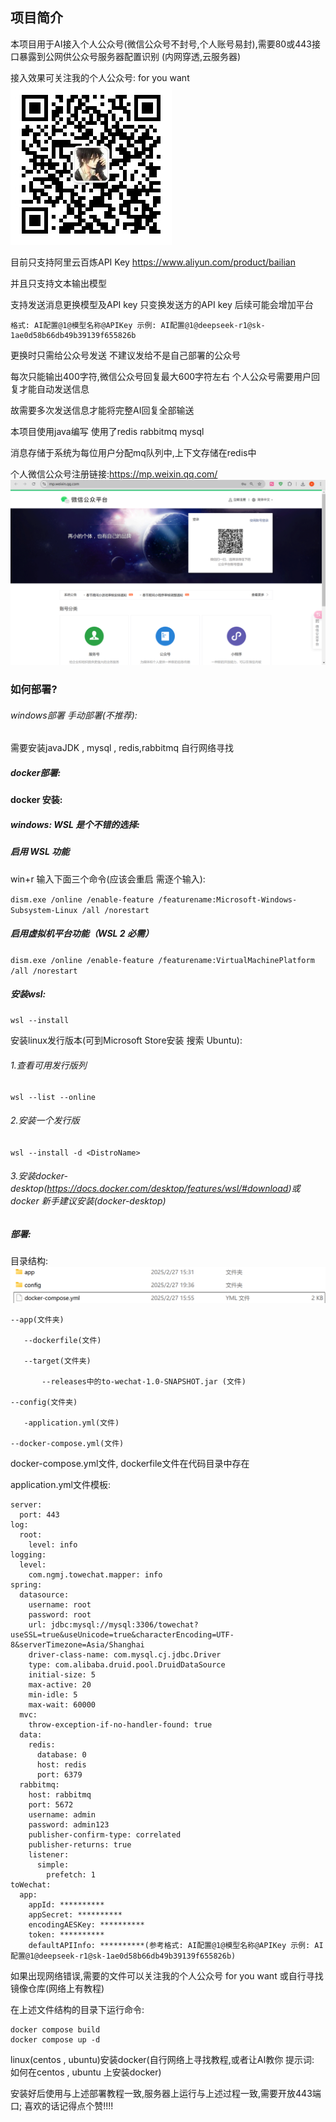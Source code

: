 ## 项目简介

本项目用于AI接入个人公众号(微信公众号不封号,个人账号易封),需要80或443接口暴露到公网供公众号服务器配置识别 (内网穿透,云服务器)

接入效果可关注我的个人公众号:  for you want
![qrcode_for_gh_fb9ed7dc4a79_258.jpg](images%2Fqrcode_for_gh_fb9ed7dc4a79_258.jpg)

目前只支持阿里云百炼API Key https://www.aliyun.com/product/bailian

并且只支持文本输出模型

支持发送消息更换模型及API key 只变换发送方的API key 后续可能会增加平台

```
格式: AI配置@1@模型名称@APIKey 示例: AI配置@1@deepseek-r1@sk-1ae0d58b66db49b39139f655826b
```

更换时只需给公众号发送 不建议发给不是自己部署的公众号

每次只能输出400字符,微信公众号回复最大600字符左右 个人公众号需要用户回复才能自动发送信息

故需要多次发送信息才能将完整AI回复全部输送

本项目使用java编写 使用了redis rabbitmq mysql

消息存储于系统为每位用户分配mq队列中,上下文存储在redis中

个人微信公众号注册链接:https://mp.weixin.qq.com/
![Snipaste_2025-02-28_13-36-55.png](images%2FSnipaste_2025-02-28_13-36-55.png)
### 如何部署?

###### windows部署 手动部署(不推荐):

需要安装javaJDK , mysql , redis,rabbitmq 自行网络寻找

##### docker部署:

#### docker 安装:

##### windows:  WSL 是个不错的选择:

##### 启用 WSL 功能

win+r 输入下面三个命令(应该会重启 需逐个输入):

`dism.exe /online /enable-feature /featurename:Microsoft-Windows-Subsystem-Linux /all /norestart`

##### 启用虚拟机平台功能（WSL 2 必需）

`dism.exe /online /enable-feature /featurename:VirtualMachinePlatform /all /norestart`

##### 安装wsl:

`wsl --install`

安装linux发行版本(可到Microsoft Store安装 搜索 Ubuntu):

###### 1.查看可用发行版列

```
wsl --list --online
```

###### 2.安装一个发行版

`wsl --install -d <DistroName>`

###### 3.安装docker-desktop(https://docs.docker.com/desktop/features/wsl/#download)或docker 新手建议安装(docker-desktop)

##### 部署:

目录结构:
![Snipaste_2025-02-28_15-24-57.png](images%2FSnipaste_2025-02-28_15-24-57.png)
```
--app(文件夹)

​	--dockerfile(文件)

​	--target(文件夹)

​		--releases中的to-wechat-1.0-SNAPSHOT.jar (文件)

--config(文件夹)

​	-application.yml(文件)

--docker-compose.yml(文件)
```

docker-compose.yml文件, dockerfile文件在代码目录中存在

application.yml文件模板:

```
server:
  port: 443
log:
  root:
    level: info
logging:
  level:
    com.ngmj.towechat.mapper: info
spring:
  datasource:
    username: root
    password: root
    url: jdbc:mysql://mysql:3306/towechat?useSSL=true&useUnicode=true&characterEncoding=UTF-8&serverTimezone=Asia/Shanghai
    driver-class-name: com.mysql.cj.jdbc.Driver
    type: com.alibaba.druid.pool.DruidDataSource
    initial-size: 5
    max-active: 20
    min-idle: 5
    max-wait: 60000
  mvc:
    throw-exception-if-no-handler-found: true
  data:
    redis:
      database: 0
      host: redis
      port: 6379
  rabbitmq:
    host: rabbitmq
    port: 5672
    username: admin
    password: admin123
    publisher-confirm-type: correlated
    publisher-returns: true
    listener:
      simple:
        prefetch: 1
toWechat:
  app:
    appId: ********** 
    appSecret: **********
    encodingAESKey: **********
    token: **********
    defaultAPIInfo: **********(参考格式: AI配置@1@模型名称@APIKey 示例: AI配置@1@deepseek-r1@sk-1ae0d58b66db49b39139f655826b)
```

如果出现网络错误,需要的文件可以关注我的个人公众号 for you want 或自行寻找镜像仓库(网络上有教程)

在上述文件结构的目录下运行命令:

```
docker compose build
docker compose up -d
```

linux(centos , ubuntu)安装docker(自行网络上寻找教程,或者让AI教你 提示词: 如何在centos , ubuntu 上安装docker)

安装好后使用与上述部署教程一致,服务器上运行与上述过程一致,需要开放443端口; 喜欢的话记得点个赞!!!!
